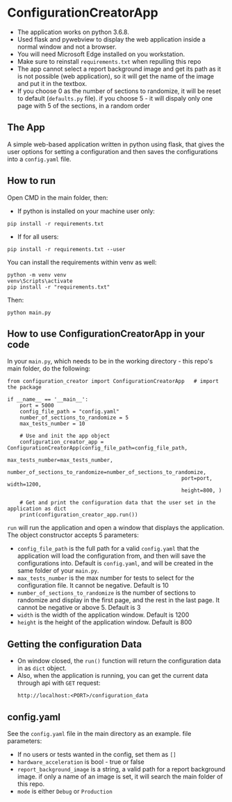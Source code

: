 # ConfigurationCreatorApp

- The application works on python 3.6.8.
- Used flask and pywebview to display the web application inside a normal window and not a browser.
- You will need Microsoft Edge installed on you workstation.
- Make sure to reinstall ```requirements.txt``` when repulling this repo
- The app cannot select a report background image and get its path as it is not possible (web application), so it will
  get the name of the image and put it in the textbox.
- If you choose 0 as the number of sections to randomize, it will be reset to default (```defaults.py``` file). if you
  choose 5 - it will dispaly only one page with 5 of the sections, in a random order

## The App

A simple web-based application written in python using flask, that gives the user options for setting a configuration
and then saves the configurations into a ```config.yaml``` file.

## How to run

Open CMD in the main folder, then:

- If python is installed on your machine user only:

```
pip install -r requirements.txt
```

- If for all users:

```
pip install -r requirements.txt --user
```

You can install the requirements within venv as well:

```
python -m venv venv
venv\Scripts\activate
pip install -r "requirements.txt"
```

Then:

```
python main.py
```

## How to use ConfigurationCreatorApp in your code

In your ```main.py```, which needs to be in the working directory - this repo's main folder, do the following:

```
from configuration_creator import ConfigurationCreatorApp   # import the package

if __name__ == '__main__':
    port = 5000
    config_file_path = "config.yaml"
    number_of_sections_to_randomize = 5
    max_tests_number = 10
    
    # Use and init the app object
    configuration_creator_app = ConfigurationCreatorApp(config_file_path=config_file_path,
                                                        max_tests_number=max_tests_number,
                                                        number_of_sections_to_randomize=number_of_sections_to_randomize,
                                                        port=port, width=1200,
                                                        height=800, )
    
    # Get and print the configuration data that the user set in the application as dict
    print(configuration_creator_app.run())
```

```run``` will run the application and open a window that displays the application. The object constructor accepts 5
parameters:

- ```config_file_path``` is the full path for a valid ```config.yaml``` that the application will load the configuration
  from, and then will save the configurations into. Default is ```config.yaml```, and will be created in the same folder
  of your ```main.py```.
- ```max_tests_number``` is the max number for tests to select for the configuration file. It cannot be negative.
  Default is 10
- ```number_of_sections_to_randomize``` is the number of sections to randomize and display in the first page, and the
  rest in the last page. It cannot be negative or above 5. Default is 3
- ```width``` is the width of the application window. Default is 1200
- ```height``` is the height of the application window. Default is 800

## Getting the configuration Data

- On window closed, the ```run()``` function will return the configuration data in as ```dict``` object.
- Also, when the application is running, you can get the current data through api with ```GET``` request:
  ```
  http://localhost:<PORT>/configuration_data
  ```

## config.yaml

See the ```config.yaml``` file in the main directory as an example. file parameters:

- If no users or tests wanted in the config, set them as ```[]```
- ```hardware_acceleration``` is bool - true or false
- ```report_background_image``` is a string, a valid path for a report background image. if only a name of an image is
  set, it will search the main folder of this repo.
- ```mode``` is either ```Debug``` or ```Production```
